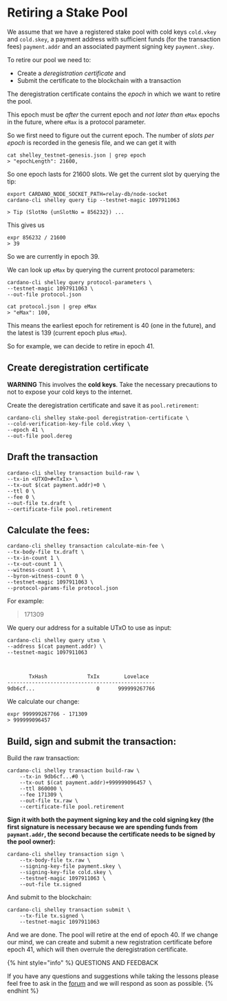 # Retiring a Stake Pool

We assume that we have a registered stake pool with cold keys `cold.vkey` and `cold.skey`, a payment address with sufficient funds \(for the transaction fees\) `payment.addr` and an associated payment signing key `payment.skey`.

To retire our pool we need to:

* Create a _deregistration certificate_ and
* Submit the certificate to the blockchain with a transaction

The deregistration certificate contains the _epoch_ in which we want to retire the pool.

This epoch must be _after_ the current epoch and _not later than_ `eMax` epochs in the future, where `eMax` is a protocol parameter.

So we first need to figure out the current epoch. The number of _slots per epoch_ is recorded in the genesis file, and we can get it with

```text
cat shelley_testnet-genesis.json | grep epoch
> "epochLength": 21600,
```

So one epoch lasts for 21600 slots. We get the current slot by querying the tip:

```text
export CARDANO_NODE_SOCKET_PATH=relay-db/node-socket
cardano-cli shelley query tip --testnet-magic 1097911063

> Tip (SlotNo {unSlotNo = 856232}) ...
```

This gives us

```text
expr 856232 / 21600
> 39
```

So we are currently in epoch 39.

We can look up `eMax` by querying the current protocol parameters:

```text
cardano-cli shelley query protocol-parameters \
--testnet-magic 1097911063 \
--out-file protocol.json

cat protocol.json | grep eMax
> "eMax": 100,
```

This means the earliest epoch for retirement is 40 \(one in the future\), and the latest is 139 \(current epoch plus `eMax`\).

So for example, we can decide to retire in epoch 41.

## Create deregistration certificate

**WARNING** This involves the **cold keys**. Take the necessary precautions to not to expose your cold keys to the internet.

Create the deregistration certificate and save it as `pool.retirement`:

```text
cardano-cli shelley stake-pool deregistration-certificate \
--cold-verification-key-file cold.vkey \
--epoch 41 \
--out-file pool.dereg
```

## Draft the transaction

```text
cardano-cli shelley transaction build-raw \
--tx-in <UTXO>#<TxIx> \
--tx-out $(cat payment.addr)+0 \
--ttl 0 \
--fee 0 \
--out-file tx.draft \
--certificate-file pool.retirement
```

## Calculate the fees:

```text
cardano-cli shelley transaction calculate-min-fee \
--tx-body-file tx.draft \
--tx-in-count 1 \
--tx-out-count 1 \
--witness-count 1 \
--byron-witness-count 0 \
--testnet-magic 1097911063 \
--protocol-params-file protocol.json
```

For example:

> 171309

We query our address for a suitable UTxO to use as input:

```text
cardano-cli shelley query utxo \
--address $(cat payment.addr) \
--testnet-magic 1097911063



       TxHash             TxIx        Lovelace
------------------------------------------------
9db6cf...                    0      999999267766
```

We calculate our change:

```text
expr 999999267766 - 171309
> 999999096457
```

## Build, sign and submit the transaction:

Build the raw transaction:

```text
cardano-cli shelley transaction build-raw \
    --tx-in 9db6cf...#0 \
    --tx-out $(cat payment.addr)+999999096457 \
    --ttl 860000 \
    --fee 171309 \
    --out-file tx.raw \
    --certificate-file pool.retirement
```

**Sign it with both the payment signing key and the cold signing key \(the first signature is necessary because we are spending funds from `paymant.addr`, the second because the certificate needs to be signed by the pool owner\):**

```text
cardano-cli shelley transaction sign \
    --tx-body-file tx.raw \
    --signing-key-file payment.skey \
    --signing-key-file cold.skey \
    --testnet-magic 1097911063 \
    --out-file tx.signed
```

And submit to the blockchain:

```text
cardano-cli shelley transaction submit \
    --tx-file tx.signed \
    --testnet-magic 1097911063
```

And we are done. The pool will retire at the end of epoch 40. If we change our mind, we can create and submit a new registration certificate before epoch 41, which will then overrule the deregistration certificate.



{% hint style="info" %}
QUESTIONS AND FEEDBACK

  
If you have any questions and suggestions while taking the lessons please feel free to ask in the [forum](https://forum.cardano.org/c/english/operators-talk/119) and we will respond as soon as possible.
{% endhint %}

